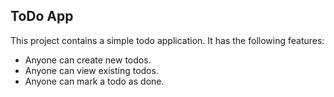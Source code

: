 ## ToDo App
This project contains a simple todo application.
It has the following features:
 - Anyone can create new todos.
 - Anyone can view existing todos.
 - Anyone can mark a todo as done.
